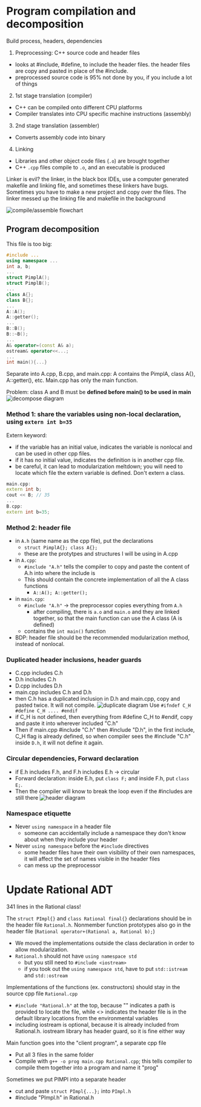 # Program compilation and decomposition
Build process, headers, dependencies

1. Preprocessing: C++ source code and header files
  - looks at #include, #define, to include the header files. the header files are copy and pasted in place of the #include. 
  - preprocessed source code is 95% not done by you, if you include a lot of things
2. 1st stage translation (compiler)
  - C++ can be compiled onto different CPU platforms
  - Compiler translates into CPU specific machine instructions (assembly)
3. 2nd stage translation (assembler) 
  - Converts assembly code into binary
4. Linking
  - Libraries and other object code files (`.o`) are brought together
  - C++ `.cpp` files compile to `.o`, and an executable is produced

Linker is evil? the linker, in the black box IDEs, use a computer generated 
makefile and linking file, and sometimes these linkers have bugs. 
Sometimes you have to make a new project and copy over the files. The linker messed up the linking file and makefile in the background

![compile/assemble flowchart](https://github.com/cindy-wang328/CS240-notes/blob/master/screenshots/Screen%20Shot%202020-05-29%20at%205.09.54%20PM.png)

## Program decomposition
This file is too big:
```cpp
#include ...
using namespace ...
int a, b;
...
struct PimplA();
struct PimplB();
...
class A{};
class B{};
...
A::A();
A::getter();
...
B::B();
B::~B();
...
A& operator=(const A& a);
ostream& operator<<...;
...
int main(){...}
```
Separate into A.cpp, B.cpp, and main.cpp: A contains the PimplA, class A{}, A::getter(), etc. Main.cpp has only the main function. 

Problem: class A and B must be **defined before main() to be used in main**
![decompose diagram](https://github.com/cindy-wang328/CS240-notes/blob/master/screenshots/Screen%20Shot%202020-05-29%20at%205.15.48%20PM.png)
### Method 1: share the variables using non-local declaration, using `extern int b=35` 

Extern keyword: 
- if the variable has an initial value, indicates the variable is nonlocal and can be used in other cpp files.
- if it has no initial value, indicates the definition is in another cpp file.
- be careful, it can lead to modularization meltdown; you will need to locate which file the extern variable is defined. Don't extern a class.
```cpp
main.cpp:
extern int b;
cout << B; // 35
...
B.cpp:
extern int b=35;
```

### Method 2: header file
- in `A.h` (same name as the cpp file), put the declarations
  - `struct PimplA{}; class A{};`
  - these are the protytpes and structures I will be using in A.cpp
- in `A.cpp`:
  - `#include "A.h"` tells the compiler to copy and paste the content of A.h into where the include is
  - This should contain the concrete implementation of all the A class functions
    - `A::A(); A::getter();`
- in `main.cpp`:
  - `#include "A.h"` -> the preprocessor copies everything from `A.h`
    - after compiling, there is `a.o` and `main.o` and they are linked together, so that the main function can use the A class (A is defined)
  - contains the `int main()` function
- BDP: header file should be the recommended modularization method, instead of nonlocal. 

### Duplicated header inclusions, header guards
- C.cpp includes C.h
- D.h includes C.h
- D.cpp includes D.h
- main.cpp includes C.h and D.h
- then C.h has a duplicated inclusion in D.h and main.cpp, copy and pasted twice. It will not compile.
![duplicate diagram](https://github.com/cindy-wang328/CS240-notes/blob/master/screenshots/Screen%20Shot%202020-05-29%20at%206.31.45%20PM.png)
Use `#ifndef C_H #define C_H .... #endif`
- if C_H is not defined, then everything from #define C_H to #endif, copy and paste it into wherever included "C.h"
- Then if main.cpp #include "C.h" then #include "D.h", in the first include, C_H flag is already defined, so when compiler sees the #include "C.h" inside `D.h`, it will not define it again. 

### Circular dependencies, Forward declaration
- if E.h includes F.h, and F.h includes E.h  -> circular
- Forward declaration: inside E.h, put `class F;` and inside F.h, put `class E;`. 
- Then the compiler will know to break the loop even if the #includes are still there
![header diagram](https://github.com/cindy-wang328/CS240-notes/blob/master/screenshots/Screen%20Shot%202020-05-29%20at%206.34.39%20PM.png)
### Namespace etiquette
- Never `using namespace` in a header file
  - someone can accidentally include a namespace they don't know about when they include your header
- Never `using namespace` before the `#include` directives
  - some header files have their own visibility of their own namespaces, it will affect the set of names visible in the header files
  - can mess up the preprocessor


# Update Rational ADT
341 lines in the Rational class!

The `struct PImpl{}` and `class Rational final{}` declarations should be in the header file `Rational.h`. Nonmember function prototypes also go in the header file (`Rational operator+(Rational a, Rational b);`)
- We moved the implementations outside the class declaration in order to allow modularization.
- `Rational.h` should not have `using namespace std`
  - but you still need to `#include <iostream>`
  - if you took out the `using namespace std`, have to put `std::istream` and `std::ostream` 
  
Implementations of the functions (ex. constructors) should stay in the source cpp file `Rational.cpp`
- `#include "Rational.h"` at the top, because "" indicates a path is provided to locate the file, while <> indicates the header file is in the default library locations from the environmental variables
- including iostream is optional, because it is already included from Rational.h. iostream library has header guard, so it is fine either way


Main function goes into the "client program", a separate cpp file
- Put all 3 files in the same folder
- Compile with `g++ -o prog main.cpp Rational.cpp`; this tells compiler to compile them together into a program and name it "prog"

Sometimes we put PIMPl into a separate header
- cut and paste `struct PImpl{...};` into `PImpl.h`
- #include "PImpl.h" in Rational.h
